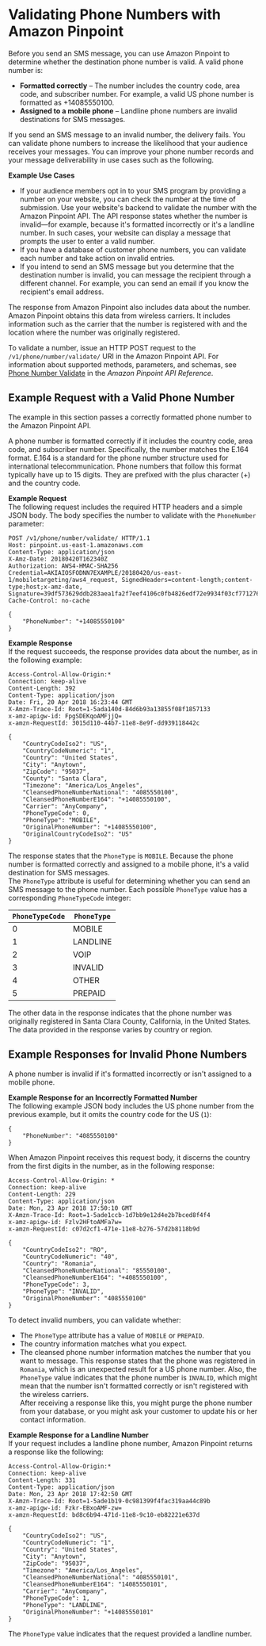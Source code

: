 # Validating Phone Numbers with Amazon Pinpoint<a name="channels-sms-verify"></a>

Before you send an SMS message, you can use Amazon Pinpoint to determine whether the destination phone number is valid\. A valid phone number is:
+ **Formatted correctly** – The number includes the country code, area code, and subscriber number\. For example, a valid US phone number is formatted as \+14085550100\.
+ **Assigned to a mobile phone** – Landline phone numbers are invalid destinations for SMS messages\.

If you send an SMS message to an invalid number, the delivery fails\. You can validate phone numbers to increase the likelihood that your audience receives your messages\. You can improve your phone number records and your message deliverability in use cases such as the following\.

**Example Use Cases**
+ If your audience members opt in to your SMS program by providing a number on your website, you can check the number at the time of submission\. Use your website's backend to validate the number with the Amazon Pinpoint API\. The API response states whether the number is invalid—for example, because it's formatted incorrectly or it's a landline number\. In such cases, your website can display a message that prompts the user to enter a valid number\.
+ If you have a database of customer phone numbers, you can validate each number and take action on invalid entries\.
+ If you intend to send an SMS message but you determine that the destination number is invalid, you can message the recipient through a different channel\. For example, you can send an email if you know the recipient's email address\.

The response from Amazon Pinpoint also includes data about the number\. Amazon Pinpoint obtains this data from wireless carriers\. It includes information such as the carrier that the number is registered with and the location where the number was originally registered\.

To validate a number, issue an HTTP POST request to the `/v1/phone/number/validate/` URI in the Amazon Pinpoint API\. For information about supported methods, parameters, and schemas, see [Phone Number Validate](https://docs.aws.amazon.com/pinpoint/latest/apireference/rest-api-phone-number-validate.html) in the *Amazon Pinpoint API Reference*\.

## Example Request with a Valid Phone Number<a name="channels-sms-verify-example-valid"></a>

The example in this section passes a correctly formatted phone number to the Amazon Pinpoint API\.

A phone number is formatted correctly if it includes the country code, area code, and subscriber number\. Specifically, the number matches the E\.164 format\. E\.164 is a standard for the phone number structure used for international telecommunication\. Phone numbers that follow this format typically have up to 15 digits\. They are prefixed with the plus character \(\+\) and the country code\.

**Example Request**  
The following request includes the required HTTP headers and a simple JSON body\. The body specifies the number to validate with the `PhoneNumber` parameter:  

```
POST /v1/phone/number/validate/ HTTP/1.1
Host: pinpoint.us-east-1.amazonaws.com
Content-Type: application/json
X-Amz-Date: 20180420T162340Z
Authorization: AWS4-HMAC-SHA256 Credential=AKIAIOSFODNN7EXAMPLE/20180420/us-east-1/mobiletargeting/aws4_request, SignedHeaders=content-length;content-type;host;x-amz-date, Signature=39df573629ddb283aea1fa2f7eef4106c0fb4826edf72e9934f03cf771276159
Cache-Control: no-cache

{
	"PhoneNumber": "+14085550100"
}
```

**Example Response**  
If the request succeeds, the response provides data about the number, as in the following example:  

```
Access-Control-Allow-Origin:*
Connection: keep-alive
Content-Length: 392
Content-Type: application/json
Date: Fri, 20 Apr 2018 16:23:44 GMT
X-Amzn-Trace-Id: Root=1-5ada140d-84d6b93a13855f08f1857133
x-amz-apigw-id: FpgSDEKqoAMFjjQ=
x-amzn-RequestId: 3015d110-44b7-11e8-8e9f-dd939118442c

{
    "CountryCodeIso2": "US",
    "CountryCodeNumeric": "1",
    "Country": "United States",
    "City": "Anytown",
    "ZipCode": "95037",
    "County": "Santa Clara",
    "Timezone": "America/Los_Angeles",
    "CleansedPhoneNumberNational": "4085550100",
    "CleansedPhoneNumberE164": "+14085550100",
    "Carrier": "AnyCompany",
    "PhoneTypeCode": 0,
    "PhoneType": "MOBILE",
    "OriginalPhoneNumber": "+14085550100",
    "OriginalCountryCodeIso2": "US"
}
```
The response states that the `PhoneType` is `MOBILE`\. Because the phone number is formatted correctly and assigned to a mobile phone, it's a valid destination for SMS messages\.  
The `PhoneType` attribute is useful for determining whether you can send an SMS message to the phone number\. Each possible `PhoneType` value has a corresponding `PhoneTypeCode` integer:  


| `PhoneTypeCode` | `PhoneType` | 
| --- | --- | 
| 0 | MOBILE | 
| 1 | LANDLINE | 
| 2 | VOIP | 
| 3 | INVALID | 
| 4 | OTHER | 
| 5 | PREPAID | 
The other data in the response indicates that the phone number was originally registered in Santa Clara County, California, in the United States\.  
The data provided in the response varies by country or region\.

## Example Responses for Invalid Phone Numbers<a name="channels-sms-verify-example-invalid"></a>

A phone number is invalid if it's formatted incorrectly or isn't assigned to a mobile phone\.

**Example Response for an Incorrectly Formatted Number**  
The following example JSON body includes the US phone number from the previous example, but it omits the country code for the US \(`1`\):  

```
{
	"PhoneNumber": "4085550100"
}
```
When Amazon Pinpoint receives this request body, it discerns the country from the first digits in the number, as in the following response:  

```
Access-Control-Allow-Origin: *
Connection: keep-alive
Content-Length: 229
Content-Type: application/json
Date: Mon, 23 Apr 2018 17:50:10 GMT
X-Amzn-Trace-Id: Root=1-5ade1ccb-1d7bb9e12d4e2b7bced8f4f4
x-amz-apigw-id: Fzlv2HFtoAMFa7w=
x-amzn-RequestId: c07d2cf1-471e-11e8-b276-57d2b8118b9d

{
    "CountryCodeIso2": "RO",
    "CountryCodeNumeric": "40",
    "Country": "Romania",
    "CleansedPhoneNumberNational": "85550100",
    "CleansedPhoneNumberE164": "+4085550100",
    "PhoneTypeCode": 3,
    "PhoneType": "INVALID",
    "OriginalPhoneNumber": "4085550100"
}
```
To detect invalid numbers, you can validate whether:  
+ The `PhoneType` attribute has a value of `MOBILE` or `PREPAID`\.
+ The country information matches what you expect\.
+ The cleansed phone number information matches the number that you want to message\.
This response states that the phone was registered in `Romania`, which is an unexpected result for a US phone number\. Also, the `PhoneType` value indicates that the phone number is `INVALID`, which might mean that the number isn't formatted correctly or isn't registered with the wireless carriers\.  
After receiving a response like this, you might purge the phone number from your database, or you might ask your customer to update his or her contact information\.

**Example Response for a Landline Number**  
If your request includes a landline phone number, Amazon Pinpoint returns a response like the following:  

```
Access-Control-Allow-Origin:*
Connection: keep-alive
Content-Length: 331
Content-Type: application/json
Date: Mon, 23 Apr 2018 17:42:50 GMT
X-Amzn-Trace-Id: Root=1-5ade1b19-0c981399f4fac319aa44c89b
x-amz-apigw-id: Fzkr-EBxoAMF-zw=
x-amzn-RequestId: bd8c6b94-471d-11e8-9c10-eb82221e637d

{
    "CountryCodeIso2": "US",
    "CountryCodeNumeric": "1",
    "Country": "United States",
    "City": "Anytown",
    "ZipCode": "95037",
    "Timezone": "America/Los_Angeles",
    "CleansedPhoneNumberNational": "4085550101",
    "CleansedPhoneNumberE164": "14085550101",
    "Carrier": "AnyCompany",
    "PhoneTypeCode": 1,
    "PhoneType": "LANDLINE",
    "OriginalPhoneNumber": "+14085550101"
}
```
The `PhoneType` value indicates that the request provided a landline number\.